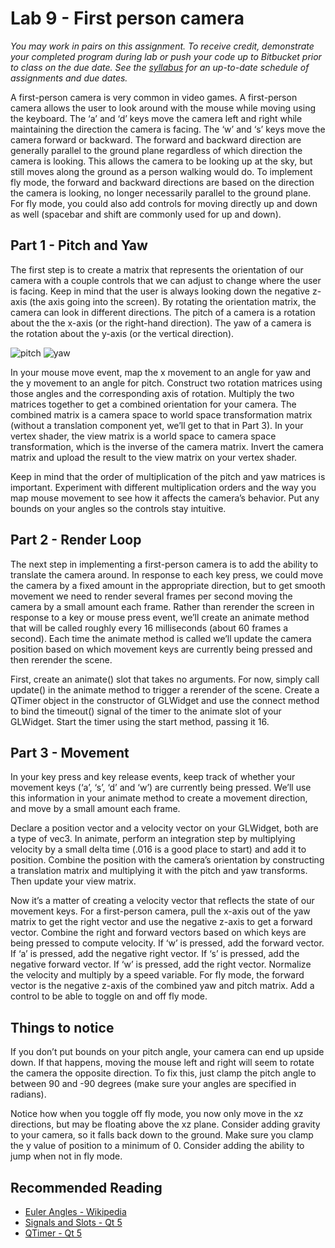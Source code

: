 # Lab 9 - First person camera

*You may work in pairs on this assignment. To receive credit, demonstrate your completed program during lab or push your code
up to Bitbucket prior to class on the due date. See the [syllabus](https://bitbucket.org/msucsc441spring2016/syllabus) for an
up-to-date schedule of assignments and due dates.*

A first-person camera is very common in video games. A first-person camera  allows the user to 
look around with the mouse while moving using the keyboard. The ‘a’ and ‘d’ keys move the camera 
left and right while maintaining the direction the camera is facing. The ‘w’ and ‘s’ keys move 
the camera forward or backward. The forward and backward direction are generally parallel to the 
ground plane regardless of which direction the camera is looking. This allows the camera to be 
looking up at the sky, but still moves along the ground as a person walking would do.  To implement 
fly mode, the forward and backward directions are based on the direction the camera is looking, no 
longer necessarily parallel to the ground plane. For fly mode, you could also add controls for 
moving directly up and down as well (spacebar and shift are commonly used for up and down).

## Part 1 - Pitch and Yaw

The first step is to create a matrix that represents the orientation of our camera with a couple 
controls that we can adjust to change where the user is facing. Keep in mind that the user is 
always looking down the negative z-axis (the axis going into the screen). By rotating the 
orientation matrix, the camera can look in different directions. The pitch of a camera is a 
rotation about the the x-axis (or the right-hand direction). The yaw of a camera is the rotation 
about the y-axis (or the vertical direction).

![pitch](https://s3-us-west-2.amazonaws.com/msucsci441labs/pitch_small.jpg)
![yaw](https://s3-us-west-2.amazonaws.com/msucsci441labs/yaw_small.jpg)

In your mouse move event, map the x movement to an angle for yaw and the y movement to an angle for 
pitch. Construct two rotation matrices using those angles and the corresponding axis of rotation. 
Multiply the two matrices together to get a combined orientation for your camera. The combined 
matrix is a camera space to world space transformation matrix (without a translation component 
yet, we’ll get to that in Part 3). In your vertex shader, the view matrix is a world space to 
camera space transformation, which is the inverse of the camera matrix. Invert the camera matrix 
and upload the result to the view matrix on your vertex shader.

Keep in mind that the order of multiplication of the pitch and yaw matrices is important. 
Experiment with different multiplication orders and the way you map mouse movement to see how it 
affects the camera’s behavior. Put any bounds on your angles so the controls stay intuitive.

## Part 2 - Render Loop

The next step in implementing a first-person camera is to add the ability to translate the camera 
around. In response to each key press, we could move the camera by a fixed amount in the appropriate
direction, but to get smooth movement we need to render several frames per second moving the camera 
by a small amount each frame. Rather than rerender the screen in response to a key or mouse press 
event, we’ll create an animate method that will be called roughly every 16 milliseconds (about 60 
frames a second). Each time the animate method is called we’ll update the camera position based on 
which movement keys are currently being pressed and then rerender the scene. 

First, create an animate() slot that takes no arguments. For now, simply call update() in the animate 
method to trigger a rerender of the scene. Create a QTimer object in the constructor of GLWidget and 
use the connect method to bind the timeout() signal of the timer to the animate slot of your GLWidget. 
Start the timer using the start method, passing it 16.

## Part 3 - Movement

In your key press and key release events, keep track of whether your movement keys (‘a’, ‘s’, ‘d’ and ‘w’) 
are currently being pressed. We’ll use this information in your animate method to create a movement 
direction, and move by a small amount each frame. 

Declare a position vector and a velocity vector on your GLWidget, both are a type of vec3. In animate, 
perform an integration step by multiplying velocity by a small delta time (.016 is a good place to start) 
and add it to position. Combine the position with the camera’s orientation by constructing a translation 
matrix and multiplying it with the pitch and yaw transforms. Then update your view matrix.

Now it’s a matter of creating a velocity vector that reflects the state of our movement keys. For a 
first-person camera, pull the x-axis out of the yaw matrix to get the right vector and use the negative 
z-axis to get a forward vector. Combine the right and forward vectors based on which keys are being 
pressed to compute velocity. If ‘w’ is pressed, add the forward vector. If ‘a’ is pressed, add the 
negative right vector. If ‘s’ is pressed, add the negative forward vector. If ‘w’ is pressed, add the 
right vector. Normalize the velocity and multiply by a speed variable. For fly mode, the forward vector 
is the negative z-axis of the combined yaw and pitch matrix. Add a control to be able to toggle on and 
off fly mode.

## Things to notice

If you don’t put bounds on your pitch angle, your camera can end up upside down. If that happens, moving 
the mouse left and right will seem to rotate the camera the opposite direction. To fix this, just clamp 
the pitch angle to between 90 and -90 degrees (make sure your angles are specified in radians).

Notice how when you toggle off fly mode, you now only move in the xz directions, but may be floating above 
the xz plane. Consider adding gravity to your camera, so it falls back down to the ground. Make sure you 
clamp the y value of position to a minimum of 0. Consider adding the ability to jump when not in fly mode.

## Recommended Reading

* [Euler Angles - Wikipedia](https://en.wikipedia.org/wiki/Euler_angles)
* [Signals and Slots - Qt 5](http://doc.qt.io/qt-5/signalsandslots.html)
* [QTimer - Qt 5](http://doc.qt.io/qt-5/qtimer.html)
